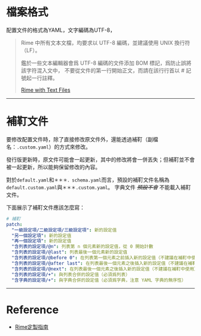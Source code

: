 # 檔案格式

配置文件的格式為YAML，文字編碼為UTF-8，

> Rime 中所有文本文檔，均要求以 UTF-8 編碼，並建議使用 UNIX 換行符（LF）。
> 
> 鑑於一些文本編輯器會爲 UTF-8 編碼的文件添加 BOM 標記，爲防止誤將該字符混入文中， 不要從文件的第一行開始正文，而請在該行行首以 # 記號起一行註釋。
> 
> [Rime with Text Files](https://github.com/rime/home/wiki/RimeWithSchemata#rime-with-text-files)

---

# 補靪文件

要修改配置文件時，除了直接修改原文件外，還能透過補靪（副檔名：`.custom.yaml`）的方式來修改。

發行版更新時，原文件可能會一起更新，其中的修改將會一併丟失；但補靪並不會被一起更新，所以能夠保留修改的內容。

對於`default.yaml`和`＊＊＊．schema.yaml`而言，預設的補靪文件名稱為`default.custom.yaml`與`＊＊＊.custom.yaml`。
字典文件 _~~預設不會~~_ 不能載入補靪文件。

下面展示了補靪文件應該怎麼寫：
```yaml
# 補靪
patch:
  "一級設定項/二級設定項/三級設定項": 新的設定值
  "另一個設定項": 新的設定值
  "再一個設定項": 新的設定值
  "含列表的設定項/@n": 列表第 n 個元素新的設定值，從 0 開始計數
  "含列表的設定項/@last": 列表最後一個元素新的設定值
  "含列表的設定項/@before 0": 在列表第一個元素之前插入新的設定值（不建議在補靪中使用）
  "含列表的設定項/@after last": 在列表最後一個元素之後插入新的設定值（不建議在補靪中使用）
  "含列表的設定項/@next": 在列表最後一個元素之後插入新的設定值（不建議在補靪中使用）
  "含列表的設定項/+": 與列表合併的設定值（必須爲列表）
  "含字典的設定項/+": 與字典合併的設定值（必須爲字典，注意 YAML 字典的無序性）
```

---

# Reference

- [Rime定製指南](https://github.com/rime/home/wiki/CustomizationGuide)